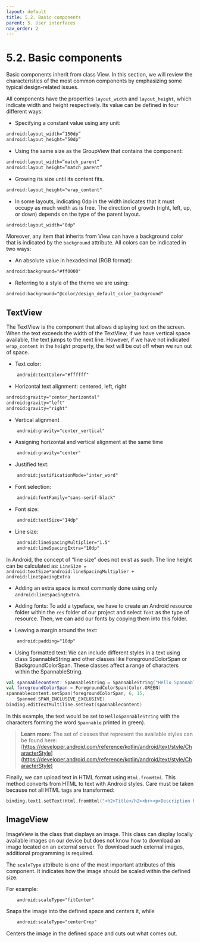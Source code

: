```yaml
---
layout: default
title: 5.2. Basic components
parent: 5. User interfaces
nav_order: 2
---
```


# 5.2. Basic components 

Basic components inherit from class View. In this section, we will review the characteristics of the most common components by emphasizing some typical design-related issues.

All components have the properties `layout_width` and `layout_height`, which indicate width and height respectively. Its value can be defined in four different ways: 

- Specifying a constant value using any unit:

```xml
android:layout_width=”150dp”
android:layout_height=”50dp”
```
- Using the same size as the GroupView that contains the component:

```xml
android:layout_width=”match_parent”
android:layout_height=”match_parent”
```

-	Growing its size until its content fits.

```xml
android:layout_height="wrap_content"
```

- In some layouts, indicating 0dp in the width indicates that it must occupy as much width as is free. The direction of growth (right, left, up, or down) depends on the type of the parent layout.

```xml
android:layout_width="0dp"
```

Moreover, any item that inherits from View can have a background color that is indicated by the `background` attribute. All colors can be indicated in two ways:

- An absolute value in hexadecimal (RGB format):

```xml
android:background="#ff0000"
```

- Referring to a style of the theme we are using:

```xml
android:background="@color/design_default_color_background"
```

## TextView

The TextView is the component that allows displaying text on the screen.  When the text exceeds the width of the TextView, if we have vertical space available, the text jumps to the next line. However, if we have not indicated `wrap_content` in the `height` property, the text will be cut off when we run out of space. 

- Text color:
```xml
	android:textColor="#ffffff"
```

- Horizontal text alignment: centered, left, right
```xml
android:gravity="center_horizontal"
android:gravity="left"
android:gravity="right"
```

- Vertical alignment
```xml
	android:gravity="center_vertical"
```

- Assigning horizontal and vertical alignment at the same time
```xml
	android:gravity="center"
```

- Justified text: 
```xml
	android:justificationMode="inter_word"
```
- Font selection:
```xml
	android:fontFamily="sans-serif-black"
```

- Font size:
```xml
	android:textSize="14dp"
```
- Line size:
```xml
	android:lineSpacingMultiplier="1.5"
	android:lineSpacingExtra="10dp"
```

In Android, the concept of “line size” does not exist as such. The line height can be calculated as: `LineSize = android:textSize*android:lineSpacingMultiplier + android:lineSpacingExtra`

- Adding an extra space is most commonly done using only `android:lineSpacingExtra`.

- Adding fonts:
To add a typeface, we have to create an Android resource folder within the `res` folder of our project and select `font` as the type of resource. Then, we can add our fonts by copying them into this folder. 

- Leaving a margin around the text:
```xml
	android:padding="10dp"
```

- Using formatted text:
We can include different styles in a text using class SpannableString and other classes like ForegroundColorSpan or BackgroundColorSpan. These classes affect a range of characters within the SpannableString.
```kotlin
val spannablecontent: SpannableString = SpannableString("Hello SpannableString")
val foregroundColorSpan = ForegroundColorSpan(Color.GREEN)
spannablecontent.setSpan(foregroundColorSpan, 6, 15, 
	Spanned.SPAN_INCLUSIVE_EXCLUSIVE)
binding.editTextMultiline.setText(spannablecontent)
```

In this example, the text would be set to `HelloSpannableString` with the characters forming the word `Spannable` printed in green).

>**Learn more:**
> The set of classes that represent the available styles can be found here: 
> [https://developer.android.com/reference/kotlin/android/text/style/CharacterStyle](https://developer.android.com/reference/kotlin/android/text/style/CharacterStyle)


Finally, we can upload text in HTML format using `Html.fromHtml`. This method converts from HTML to text with Android styles. Care must be taken because not all HTML tags are transformed:
```kotlin
binding.text1.setText(Html.fromHtml("<h2>Title</h2><br><p>Description here</p>",Html.FROM_HTML_MODE_COMPACT))
```

## ImageView

ImageView is the class that displays an image. This class can display locally available images on our device but does not know how to download an image located on an external server. To download such external images, additional programming is required.

The `scaleType` attribute is one of the most important attributes of this component. It indicates how the image should be scaled within the defined size.

For example:
```xml
	android:scaleType="fitCenter"
```

Snaps the image into the defined space and centers it, while 

```xml
	android:scaleType="centerCrop"
```
Centers the image in the defined space and cuts out what comes out.
